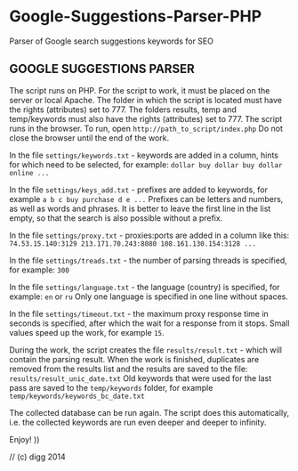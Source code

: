 # Google-Suggestions-Parser-PHP
Parser of Google search suggestions keywords for SEO

GOOGLE SUGGESTIONS PARSER
--------------------------

The script runs on PHP. For the script to work, it must be placed on the server or local Apache.
The folder in which the script is located must have the rights (attributes) set to 777.
The folders results, temp and temp/keywords must also have the rights (attributes) set to 777.
The script runs in the browser. To run, open `http://path_to_script/index.php`
Do not close the browser until the end of the work.

In the file `settings/keywords.txt` - keywords are added in a column, hints for which need to be selected, for example:
`dollar
buy dollar
buy dollar online
...`

In the file `settings/keys_add.txt` - prefixes are added to keywords, for example
`a
b
c
buy
purchase
d
e
...`
Prefixes can be letters and numbers, as well as words and phrases.
It is better to leave the first line in the list empty, so that the search is also possible without a prefix.

In the file `settings/proxy.txt` - proxies:ports are added in a column like this:
`74.53.15.140:3129
213.171.70.243:8080
108.161.130.154:3128
...`

In the file `settings/treads.txt` - the number of parsing threads is specified, for example:
`300`

In the file `settings/language.txt` - the language (country) is specified, for example:
`en`
or
`ru`
Only one language is specified in one line without spaces.

In the file `settings/timeout.txt` - the maximum proxy response time in seconds is specified, after which the wait for a response from it stops.
Small values ​​speed up the work, for example `15`.

During the work, the script creates the file `results/result.txt` - which will contain the parsing result.
When the work is finished, duplicates are removed from the results list and the results are saved to the file:
`results/result_unic_date.txt`
Old keywords that were used for the last pass are saved to the `temp/keywords` folder, for example `temp/keywords/keywords_bc_date.txt`

The collected database can be run again. The script does this automatically, i.e. the collected keywords are run even deeper and deeper to infinity.

Enjoy! ))

// (c) digg 2014
